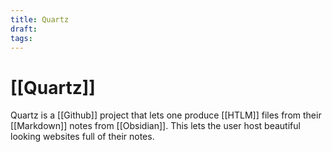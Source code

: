 ```yaml
---
title: Quartz
draft: 
tags:
---
```

# [[Quartz]]

Quartz is a [[Github]] project that lets one produce [[HTLM]] files from their [[Markdown]] notes from [[Obsidian]]. This lets the user host beautiful looking websites full of their notes. 
